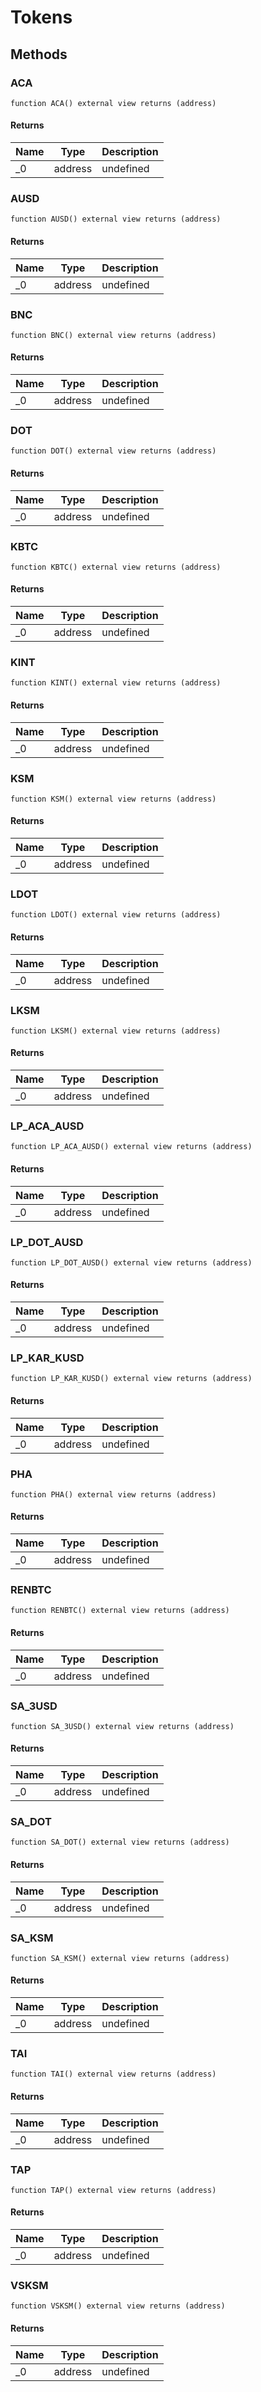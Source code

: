 # Tokens









## Methods

### ACA

```solidity
function ACA() external view returns (address)
```






#### Returns

| Name | Type | Description |
|---|---|---|
| _0 | address | undefined |

### AUSD

```solidity
function AUSD() external view returns (address)
```






#### Returns

| Name | Type | Description |
|---|---|---|
| _0 | address | undefined |

### BNC

```solidity
function BNC() external view returns (address)
```






#### Returns

| Name | Type | Description |
|---|---|---|
| _0 | address | undefined |

### DOT

```solidity
function DOT() external view returns (address)
```






#### Returns

| Name | Type | Description |
|---|---|---|
| _0 | address | undefined |

### KBTC

```solidity
function KBTC() external view returns (address)
```






#### Returns

| Name | Type | Description |
|---|---|---|
| _0 | address | undefined |

### KINT

```solidity
function KINT() external view returns (address)
```






#### Returns

| Name | Type | Description |
|---|---|---|
| _0 | address | undefined |

### KSM

```solidity
function KSM() external view returns (address)
```






#### Returns

| Name | Type | Description |
|---|---|---|
| _0 | address | undefined |

### LDOT

```solidity
function LDOT() external view returns (address)
```






#### Returns

| Name | Type | Description |
|---|---|---|
| _0 | address | undefined |

### LKSM

```solidity
function LKSM() external view returns (address)
```






#### Returns

| Name | Type | Description |
|---|---|---|
| _0 | address | undefined |

### LP_ACA_AUSD

```solidity
function LP_ACA_AUSD() external view returns (address)
```






#### Returns

| Name | Type | Description |
|---|---|---|
| _0 | address | undefined |

### LP_DOT_AUSD

```solidity
function LP_DOT_AUSD() external view returns (address)
```






#### Returns

| Name | Type | Description |
|---|---|---|
| _0 | address | undefined |

### LP_KAR_KUSD

```solidity
function LP_KAR_KUSD() external view returns (address)
```






#### Returns

| Name | Type | Description |
|---|---|---|
| _0 | address | undefined |

### PHA

```solidity
function PHA() external view returns (address)
```






#### Returns

| Name | Type | Description |
|---|---|---|
| _0 | address | undefined |

### RENBTC

```solidity
function RENBTC() external view returns (address)
```






#### Returns

| Name | Type | Description |
|---|---|---|
| _0 | address | undefined |

### SA_3USD

```solidity
function SA_3USD() external view returns (address)
```






#### Returns

| Name | Type | Description |
|---|---|---|
| _0 | address | undefined |

### SA_DOT

```solidity
function SA_DOT() external view returns (address)
```






#### Returns

| Name | Type | Description |
|---|---|---|
| _0 | address | undefined |

### SA_KSM

```solidity
function SA_KSM() external view returns (address)
```






#### Returns

| Name | Type | Description |
|---|---|---|
| _0 | address | undefined |

### TAI

```solidity
function TAI() external view returns (address)
```






#### Returns

| Name | Type | Description |
|---|---|---|
| _0 | address | undefined |

### TAP

```solidity
function TAP() external view returns (address)
```






#### Returns

| Name | Type | Description |
|---|---|---|
| _0 | address | undefined |

### VSKSM

```solidity
function VSKSM() external view returns (address)
```






#### Returns

| Name | Type | Description |
|---|---|---|
| _0 | address | undefined |




